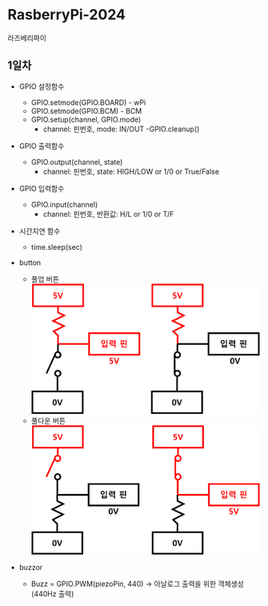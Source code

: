 # RasberryPi-2024
라즈베리파이

## 1일차
- GPIO 설정함수
    - GPIO.setmode(GPIO.BOARD) - wPi
    - GPIO.setmode(GPIO.BCM) - BCM
    - GPIO.setup(channel, GPIO.mode)
        - channel: 핀번호, mode: IN/OUT
    -GPIO.cleanup()
- GPIO 출력함수
    - GPIO.output(channel, state)
        - channel: 핀번호, state: HIGH/LOW or 1/0 or True/False

- GPIO 입력함수
    - GPIO.input(channel)
        - channel: 핀번호, 반환값: H/L or 1/0 or T/F

- 시간지연 함수
    - time.sleep(sec)

- button
    - 풀업 버튼
        ![PullUp](https://raw.githubusercontent.com/inje98/RasberryPi-2024/main/image/PullUp.png)
    - 풀다운 버튼
        ![PullDown](https://raw.githubusercontent.com/inje98/RasberryPi-2024/main/image/PullDown.png)

- buzzor
    - Buzz = GPIO.PWM(piezoPin, 440) -> 아날로그 출력을 위한 객체생성(440Hz 출력)  